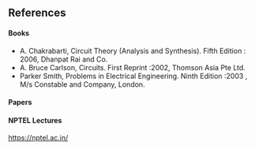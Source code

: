 ## References
#### Books
-  A. Chakrabarti, Circuit Theory (Analysis and Synthesis). Fifth Edition : 2006, Dhanpat Rai and Co.
-  A. Bruce Carlson, Circuits. First Reprint :2002, Thomson Asia Pte Ltd.
-  Parker Smith, Problems in Electrical Engineering. Ninth Edition :2003 , M/s Constable and Company, London.

#### Papers

#### NPTEL Lectures
https://nptel.ac.in/

